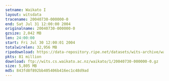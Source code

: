 ```yaml
---
setname: Waikato I
layout: witsdata
tracename: 20040730-000000-0
end: Sat Jul 31 12:00:00 2004
originalname: 20040730-000000-0
gzsize: 2,042 MB
len: 24:00:00
start: Fri Jul 30 12:00:01 2004
totalwirelen: 32,956 MB
ripedownload: https://data-repository.ripe.net/datasets/wits-archive/waikato/1/20040730-000000-0.gz
pkts: 81 million
download: ftp://wits.cs.waikato.ac.nz/waikato/1/20040730-000000-0.gz
size: 5,805 MB
md5: 843fd8f892bb405406b416ec1c48d9ad
---
```

